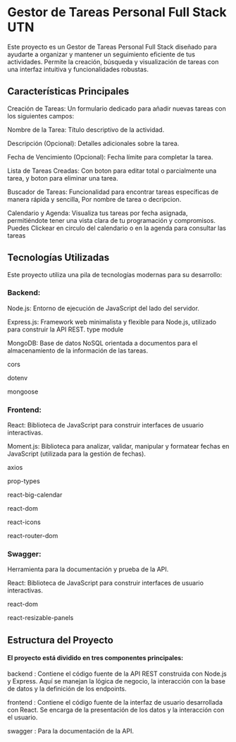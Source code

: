 # Gestor de Tareas Personal Full Stack UTN
Este proyecto es un Gestor de Tareas Personal Full Stack diseñado para ayudarte a organizar y mantener un seguimiento eficiente de tus actividades. Permite la creación, búsqueda y visualización de tareas con una interfaz intuitiva y funcionalidades robustas.

## Características Principales
Creación de Tareas: Un formulario dedicado para añadir nuevas tareas con los siguientes campos:

Nombre de la Tarea: Título descriptivo de la actividad.

Descripción (Opcional): Detalles adicionales sobre la tarea. 

Fecha de Vencimiento (Opcional): Fecha límite para completar la tarea.

Lista de Tareas Creadas: Con boton para editar total o parcialmente una tarea, y boton para eliminar una tarea.

Buscador de Tareas: Funcionalidad para encontrar tareas específicas de manera rápida y sencilla, Por nombre de tarea o decripcion.

Calendario y Agenda: Visualiza tus tareas por fecha asignada, permitiéndote tener una vista clara de tu programación y compromisos.
Puedes Clickear en circulo del calendario o en la agenda para consultar las tareas 

## Tecnologías Utilizadas
Este proyecto utiliza una pila de tecnologías modernas para su desarrollo:

### Backend:

Node.js: Entorno de ejecución de JavaScript del lado del servidor. 

Express.js: Framework web minimalista y flexible para Node.js, utilizado para construir la API REST. type module

MongoDB: Base de datos NoSQL orientada a documentos para el almacenamiento de la información de las tareas.

   cors

   dotenv

   mongoose

### Frontend:

React: Biblioteca de JavaScript para construir interfaces de usuario interactivas.

Moment.js: Biblioteca para analizar, validar, manipular y formatear fechas en JavaScript (utilizada para la gestión de fechas).

axios

prop-types

react-big-calendar

react-dom

react-icons

react-router-dom


### Swagger:
Herramienta para la documentación y prueba de la API.

React: Biblioteca de JavaScript para construir interfaces de usuario interactivas.

react-dom

react-resizable-panels


## Estructura del Proyecto
#### El proyecto está dividido en tres componentes principales:

backend : Contiene el código fuente de la API REST construida con Node.js y Express. Aquí se manejan la lógica de negocio, la interacción con la base de datos y la definición de los endpoints.

frontend : Contiene el código fuente de la interfaz de usuario desarrollada con React. Se encarga de la presentación de los datos y la interacción con el usuario.

swagger : Para la documentación de la API.